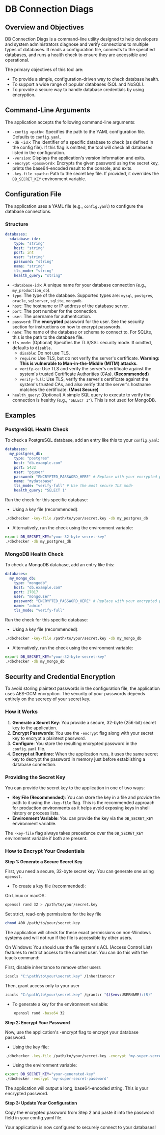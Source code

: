 # DB Connection Diags

## Overview and Objectives

DB Connection Diags is a command-line utility designed to help developers and system administrators diagnose and verify connections to multiple types of databases. It reads a configuration file, connects to the specified databases, and runs a health check to ensure they are accessible and operational.

The primary objectives of this tool are:
- To provide a simple, configuration-driven way to check database health.
- To support a wide range of popular databases (SQL and NoSQL).
- To provide a secure way to handle database credentials by using encryption.

## Command-Line Arguments

The application accepts the following command-line arguments:

- `-config <path>`: Specifies the path to the YAML configuration file. Defaults to `config.yaml`.
- `-db <id>`: The identifier of a specific database to check (as defined in the config file). If this flag is omitted, the tool will check all databases listed in the configuration.
- `-version`: Displays the application's version information and exits.
- `-encrypt <password>`: Encrypts the given password using the secret key, prints the base64-encoded result to the console, and exits.
- `-key-file <path>`: Path to the secret key file. If provided, it overrides the `DB_SECRET_KEY` environment variable.

## Configuration File

The application uses a YAML file (e.g., `config.yaml`) to configure the database connections.

### Structure

```yaml
databases:
  <database-id>:
    type: "string"
    host: "string"
    port: int
    user: "string"
    password: "string"
    name: "string"
    tls_mode: "string"
    health_query: "string"
```

- `<database-id>`: A unique name for your database connection (e.g., `my_production_db`).
- `type`: The type of the database. Supported types are: `mysql`, `postgres`, `oracle`, `sqlserver`, `sqlite`, `mongodb`.
- `host`: The hostname or IP address of the database server.
- `port`: The port number for the connection.
- `user`: The username for authentication.
- `password`: The **encrypted** password for the user. See the security section for instructions on how to encrypt passwords.
- `name`: The name of the database or schema to connect to. For SQLite, this is the path to the database file.
- `tls_mode`: (Optional) Specifies the TLS/SSL security mode. If omitted, defaults to `disable`.
  - `disable`: Do not use TLS.
  - `require`: Use TLS, but do not verify the server's certificate. **Warning: This is vulnerable to Man-in-the-Middle (MITM) attacks.**
  - `verify-ca`: Use TLS and verify the server's certificate against the system's trusted Certificate Authorities (CAs). **(Recommended)**
  - `verify-full`: Use TLS, verify the server's certificate against the system's trusted CAs, and also verify that the server's hostname matches the certificate. **(Most Secure)**
- `health_query`: (Optional) A simple SQL query to execute to verify the connection is healthy (e.g., `"SELECT 1"`). This is not used for MongoDB.

## Examples


### PostgreSQL Health Check

To check a PostgreSQL database, add an entry like this to your `config.yaml`:

```yaml
databases:
  my_postgres_db:
    type: "postgres"
    host: "db.example.com"
    port: 5432
    user: "pguser"
    password: "ENCRYPTED_PASSWORD_HERE" # Replace with your encrypted password
    name: "mydatabase"
    tls_mode: "verify-full" # Use the most secure TLS mode
    health_query: "SELECT 1"
```
Run the check for this specific database:
* Using a key file (recommended):
```bash
./dbchecker -key-file /path/to/your/secret.key -db my_postgres_db
```
* Alternatively, run the check using the environment variable:
```bash
export DB_SECRET_KEY="your-32-byte-secret-key"
./dbchecker -db my_postgres_db
```

### MongoDB Health Check

To check a MongoDB database, add an entry like this:

```yaml
databases:
  my_mongo_db:
    type: "mongodb"
    host: "db.example.com"
    port: 27017
    user: "mongouser"
    password: "ENCRYPTED_PASSWORD_HERE" # Replace with your encrypted password
    name: "admin"
    tls_mode: "verify-full"
```

Run the check for this specific database:
* Using a key file (recommended):
```bash
./dbchecker -key-file /path/to/your/secret.key -db my_mongo_db
```
* Alternatively, run the check using the environment variable:
```bash
export DB_SECRET_KEY="your-32-byte-secret-key"
./dbchecker -db my_mongo_db
```

## Security and Credential Encryption

To avoid storing plaintext passwords in the configuration file, the application uses AES-GCM encryption. The security of your passwords depends entirely on the secrecy of your secret key.

### How it Works

1.  **Generate a Secret Key**: You provide a secure, 32-byte (256-bit) secret key to the application.
2.  **Encrypt Passwords**: You use the `-encrypt` flag along with your secret key to encrypt a plaintext password.
3.  **Configure**: You store the resulting encrypted password in the `config.yaml` file.
4.  **Decrypt at Runtime**: When the application runs, it uses the same secret key to decrypt the password in memory just before establishing a database connection.

### Providing the Secret Key

You can provide the secret key to the application in one of two ways:

*   **Key File (Recommended)**: You can store the key in a file and provide the path to it using the `-key-file` flag. This is the recommended approach for production environments as it helps avoid exposing keys in shell history or process lists.
*   **Environment Variable**: You can provide the key via the `DB_SECRET_KEY` environment variable.

The `-key-file` flag always takes precedence over the `DB_SECRET_KEY` environment variable if both are present.


### How to Encrypt Your Credentials

**Step 1: Generate a Secure Secret Key**

First, you need a secure, 32-byte secret key. You can generate one using `openssl`.
* To create a key file (recommended):

On Linux or macOS:
```bash
openssl rand 32 > /path/to/your/secret.key
```
Set strict, read-only permissions for the key file
```bash
chmod 400 /path/to/your/secret.key
```
The application will check for these exact permissions on non-Windows systems and will not run if the file is accessible by other users.

On Windows: You should use the file system's ACL (Access Control List) features to restrict access to the current user. You can do this with the icacls command:

First, disable inheritance to remove other users
```bash
icacls "C:\path\to\your\secret.key" /inheritance:r
```
Then, grant access only to your user
```bash
icacls "C:\path\to\your\secret.key" /grant:r "$($env:USERNAME):(R)"
```

 * To generate a key for the environment variable:
```bash
    openssl rand -base64 32
```
**Step 2: Encrypt Your Password**

Now, use the application's -encrypt flag to encrypt your database password.

  * Using the key file:
```bash
./dbchecker -key-file /path/to/your/secret.key -encrypt 'my-super-secret-password'
```
  * Using the environment variable:
```bash
export DB_SECRET_KEY="your-generated-key"
./dbchecker -encrypt 'my-super-secret-password'
```
The application will output a long, base64-encoded string. This is your encrypted password.

**Step 3: Update Your Configuration**

Copy the encrypted password from Step 2 and paste it into the password field in your config.yaml file.

Your application is now configured to securely connect to your databases!
